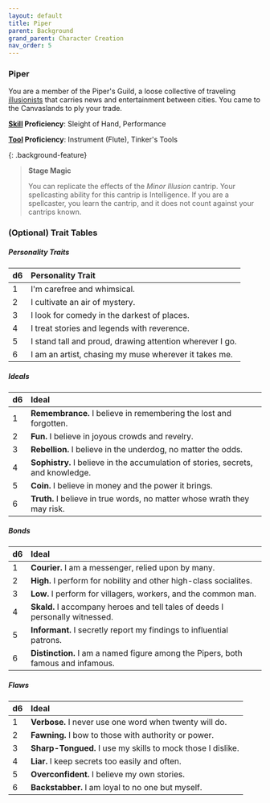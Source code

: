 ```yaml
---
layout: default
title: Piper
parent: Background
grand_parent: Character Creation
nav_order: 5
---
```


### Piper

You are a member of the Piper's Guild, a loose collective of traveling [illusionists](../../gear/magic_items/woodwinds) that carries news and entertainment between cities. You came to the Canvaslands to ply your trade.

**[Skill](../../more/skills) Proficiency**: Sleight of Hand, Performance

**[Tool](../../more/tools) Proficiency**: Instrument (Flute), Tinker's Tools

{: .background-feature}
> **Stage Magic**
> 
> You can replicate the effects of the _Minor Illusion_ cantrip. Your spellcasting ability for this cantrip is Intelligence. If you are a spellcaster, you learn the cantrip, and it does not count against your cantrips known.

### (Optional) Trait Tables

##### Personality Traits

| d6   | Personality Trait                                        |
| :--- | :------------------------------------------------------- |
| 1    | I'm carefree and whimsical.                              |
| 2    | I cultivate an air of mystery.                           |
| 3    | I look for comedy in the darkest of places.              |
| 4    | I treat stories and legends with reverence.              |
| 5    | I stand tall and proud, drawing attention wherever I go. |
| 6    | I am an artist, chasing my muse wherever it takes me.    |

##### Ideals

| d6   | Ideal                                                                            |
| :--- | :------------------------------------------------------------------------------- |
| 1    | **Remembrance.** I believe in remembering the lost and forgotten.                |
| 2    | **Fun.** I believe in joyous crowds and revelry.                                 |
| 3    | **Rebellion.** I believe in the underdog, no matter the odds.                    |
| 4    | **Sophistry.** I believe in the accumulation of stories, secrets, and knowledge. |
| 5    | **Coin.** I believe in money and the power it brings.                            |
| 6    | **Truth.** I believe in true words, no matter whose wrath they may risk.         |


##### Bonds

| d6   | Ideal                                                                            |
| :--- | :------------------------------------------------------------------------------- |
| 1    | **Courier.** I am a messenger, relied upon by many.                              |
| 2    | **High.** I perform for nobility and other high-class socialites.                |
| 3    | **Low.** I perform for villagers, workers, and the common man.                   |
| 4    | **Skald.** I accompany heroes and tell tales of deeds I personally witnessed.    |
| 5    | **Informant.** I secretly report my findings to influential patrons.             |
| 6    | **Distinction.** I am a named figure among the Pipers, both famous and infamous. |


##### Flaws

| d6   | Ideal                                                        |
| :--- | :----------------------------------------------------------- |
| 1    | **Verbose.** I never use one word when twenty will do.       |
| 2    | **Fawning.** I bow to those with authority or power.         |
| 3    | **Sharp-Tongued.**  I use my skills to mock those I dislike. |
| 4    | **Liar.**  I keep secrets too easily and often.              |
| 5    | **Overconfident.** I believe my own stories.                 |
| 6    | **Backstabber.** I am loyal to no one but myself.            |
